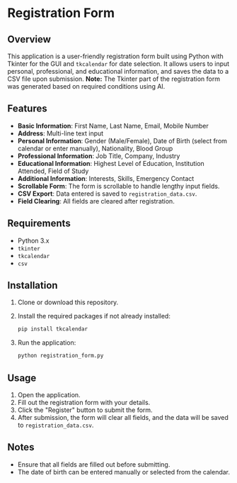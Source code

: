 # Registration Form

## Overview

This application is a user-friendly registration form built using Python with Tkinter for the GUI and `tkcalendar` for date selection. It allows users to input personal, professional, and educational information, and saves the data to a CSV file upon submission.
**Note:** The Tkinter part of the registration form was generated based on required conditions using AI.

## Features

- **Basic Information**: First Name, Last Name, Email, Mobile Number
- **Address**: Multi-line text input
- **Personal Information**: Gender (Male/Female), Date of Birth (select from calendar or enter manually), Nationality, Blood Group
- **Professional Information**: Job Title, Company, Industry
- **Educational Information**: Highest Level of Education, Institution Attended, Field of Study
- **Additional Information**: Interests, Skills, Emergency Contact
- **Scrollable Form**: The form is scrollable to handle lengthy input fields.
- **CSV Export**: Data entered is saved to `registration_data.csv`.
- **Field Clearing**: All fields are cleared after registration.

## Requirements

- Python 3.x
- `tkinter`
- `tkcalendar`
- `csv`

## Installation

1. Clone or download this repository.
2. Install the required packages if not already installed:

    ```bash
    pip install tkcalendar
    ```

3. Run the application:

    ```bash
    python registration_form.py
    ```

## Usage

1. Open the application.
2. Fill out the registration form with your details.
3. Click the "Register" button to submit the form.
4. After submission, the form will clear all fields, and the data will be saved to `registration_data.csv`.

## Notes

- Ensure that all fields are filled out before submitting.
- The date of birth can be entered manually or selected from the calendar.

